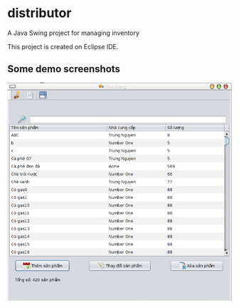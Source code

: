 # distributor
A Java Swing project for managing inventory

This project is created on Eclipse IDE.
## Some demo screenshots
![the Product frame](screenshots/frame.png "The Product Frame")
